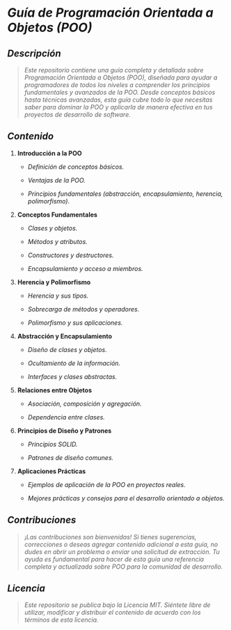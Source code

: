 <!-- Autor: Daniel Benjamin Perez Morales -->

<!-- GitHub: https://github.com/DanielPerezMoralesDev13 -->

<!-- Correo electrónico: danielperezdev@proton.me -->

# ***Guía de Programación Orientada a Objetos (POO)***

## ***Descripción***

> *Este repositorio contiene una guía completa y detallada sobre Programación Orientada a Objetos (POO), diseñada para ayudar a programadores de todos los niveles a comprender los principios fundamentales y avanzados de la POO. Desde conceptos básicos hasta técnicas avanzadas, esta guía cubre todo lo que necesitas saber para dominar la POO y aplicarla de manera efectiva en tus proyectos de desarrollo de software.*

## ***Contenido***

1. **Introducción a la POO**

   - *Definición de conceptos básicos.*

   - *Ventajas de la POO.*

   - *Principios fundamentales (abstracción, encapsulamiento, herencia, polimorfismo).*

2. **Conceptos Fundamentales**

   - *Clases y objetos.*

   - *Métodos y atributos.*

   - *Constructores y destructores.*

   - *Encapsulamiento y acceso a miembros.*

3. **Herencia y Polimorfismo**

   - *Herencia y sus tipos.*

   - *Sobrecarga de métodos y operadores.*

   - *Polimorfismo y sus aplicaciones.*

4. **Abstracción y Encapsulamiento**

   - *Diseño de clases y objetos.*

   - *Ocultamiento de la información.*

   - *Interfaces y clases abstractas.*

5. **Relaciones entre Objetos**

   - *Asociación, composición y agregación.*

   - *Dependencia entre clases.*

6. **Principios de Diseño y Patrones**

   - *Principios SOLID.*

   - *Patrones de diseño comunes.*

7. **Aplicaciones Prácticas**

   - *Ejemplos de aplicación de la POO en proyectos reales.*

   - *Mejores prácticas y consejos para el desarrollo orientado a objetos.*

## ***Contribuciones***

> *¡Las contribuciones son bienvenidas! Si tienes sugerencias, correcciones o deseas agregar contenido adicional a esta guía, no dudes en abrir un problema o enviar una solicitud de extracción. Tu ayuda es fundamental para hacer de esta guía una referencia completa y actualizada sobre POO para la comunidad de desarrollo.*

## ***Licencia***

> *Este repositorio se publica bajo la Licencia MIT. Siéntete libre de utilizar, modificar y distribuir el contenido de acuerdo con los términos de esta licencia.*
